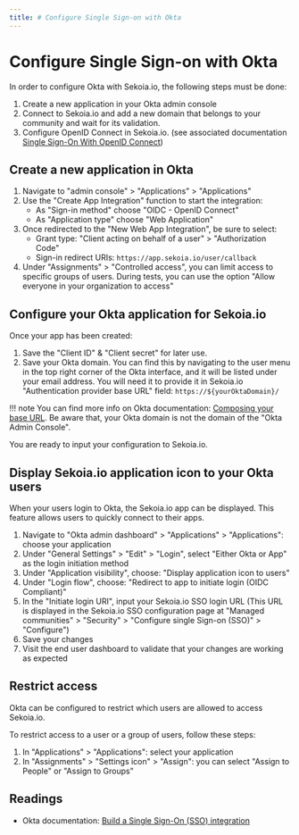 ```yaml
---
title: # Configure Single Sign-on with Okta
---
```


# Configure Single Sign-on with Okta

In order to configure Okta with Sekoia.io, the following steps must be done:

1. Create a new application in your Okta admin console
2. Connect to Sekoia.io and add a new domain that belongs to your community and wait for its validation.
3. Configure OpenID Connect in Sekoia.io. (see associated documentation [Single Sign-On With OpenID Connect](../SSO_openid_connect.md))


## Create a new application in Okta

1. Navigate to "admin console" > "Applications" > "Applications"
2. Use the "Create App Integration" function to start the integration:
    - As "Sign-in method" choose "OIDC - OpenID Connect"
    - As "Application type" choose "Web Application"
3. Once redirected to the "New Web App Integration", be sure to select:
    - Grant type: "Client acting on behalf of a user" > "Authorization Code"
    - Sign-in redirect URIs: `https://app.sekoia.io/user/callback`
4. Under "Assignments" > "Controlled access", you can limit access to specific groups of users. During tests, you can use the option "Allow everyone in your organization to access"

## Configure your Okta application for Sekoia.io

Once your app has been created:

1. Save the "Client ID" & "Client secret" for later use.
2. Save your Okta domain. You can find this by navigating to the user menu in the top right corner of the Okta interface, and it will be listed under your email address. You will need it to provide it in Sekoia.io "Authentication provider base URL" field: `https://${yourOktaDomain}/`
 
 !!! note 
     You can find more info on Okta documentation: [Composing your base URL](https://developer.okta.com/docs/reference/api/oidc/#composing-your-base-url). Be aware that, your Okta domain is not the domain of the "Okta Admin Console".

You are ready to input your configuration to Sekoia.io.

## Display Sekoia.io application icon to your Okta users

When your users login to Okta, the Sekoia.io app can be displayed. This feature allows users to quickly connect to their apps.

1. Navigate to "Okta admin dashboard" > "Applications" > "Applications": choose your application
2. Under "General Settings" > "Edit" > "Login", select "Either Okta or App" as the login initiation method
3. Under "Application visibility", choose: "Display application icon to users"
4. Under "Login flow", choose: "Redirect to app to initiate login (OIDC Compliant)"
5. In the "Initiate login URI", input your Sekoia.io SSO login URL (This URL is displayed in the Sekoia.io SSO configuration page at "Managed communities" > "Security" > "Configure single Sign-on (SSO)" > "Configure")
6. Save your changes
7. Visit the end user dashboard to validate that your changes are working as expected

## Restrict access

Okta can be configured to restrict which users are allowed to access Sekoia.io.

To restrict access to a user or a group of users, follow these steps: 

1. In "Applications" > "Applications": select your application
2. In "Assignments" > "Settings icon" >  "Assign": you can select "Assign to People" or "Assign to Groups"

## Readings

- Okta documentation: [Build a Single Sign-On (SSO) integration](https://developer.okta.com/docs/guides/build-sso-integration/openidconnect/main/)